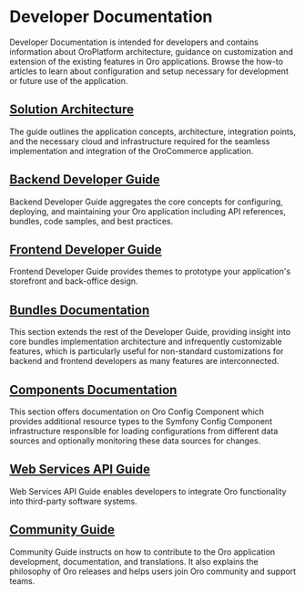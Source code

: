 <!-- meta: description = Guides and how-to manuals for developers and contributors -->

<a id="dev-guide"></a>

# Developer Documentation

Developer Documentation is intended for developers and contains information about OroPlatform architecture, guidance on customization and extension of the existing features in Oro applications. Browse the how-to articles to learn about configuration and setup necessary for development or future use of the application.

<h2><a href="../user/solution-architect/">Solution Architecture</a></h2>
<p>The guide outlines the application concepts, architecture, integration points, and the necessary cloud and infrastructure required for the seamless implementation and integration of the OroCommerce application.</p><h2><a href="../backend/">Backend Developer Guide</a></h2>
<p>Backend Developer Guide aggregates the core concepts for configuring, deploying, and maintaining your Oro application including API references, bundles, code samples, and best practices.</p><h2><a href="../frontend/">Frontend Developer Guide</a></h2>
<p>Frontend Developer Guide provides themes to prototype your application's storefront and back-office design.</p><h2><a href="../bundles/">Bundles Documentation</a></h2>
<p>This section extends the rest of the Developer Guide, providing insight into core bundles implementation architecture and infrequently customizable features, which is particularly useful for non-standard customizations for backend and frontend developers as many features are interconnected.</p><h2><a href="../components/">Components Documentation</a></h2>
<p>This section offers documentation on Oro Config Component which provides additional resource types to the Symfony Config Component infrastructure responsible for loading configurations from different data sources and optionally monitoring these data sources for changes.</p><h2><a href="../api/">Web Services API Guide</a></h2>
<p>Web Services API Guide enables developers to integrate Oro functionality into third-party software systems.</p><h2><a href="../community/">Community Guide</a></h2>
<p>Community Guide instructs on how to contribute to the Oro application development, documentation, and translations. It also explains the philosophy of Oro releases and helps users join Oro community and support teams.</p>
<!-- Use above links or the search bar on the top right to navigate the documentation and discover how to:

* Configure the proper development or production environment for Oro applications
* Install the application and upgrade it to a new version
* Create a new bundle or extend the existing one
* Deal with entities and data management in the Oro application
* Configure access levels and permissions
* Translate and localize the content of the Oro application, the format of date and time, numeric and percent values, monetary values as well as the format of names and addresses
* Create a third-party integration through the OroIntegrationBundle
* Create Twig email templates with certain pre-defined placeholders to define template metadata
* Run regular time-based background tasks through cronjobs (on UNIX-based operating systems) or the Windows task scheduler
* Use REST API and OAuth 2.0 to integrate Oro functionality into third-party software systems -->

